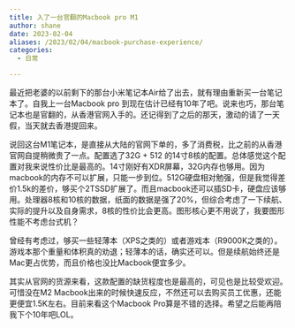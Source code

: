 ```yaml
---
title: 入了一台官翻的Macbook pro M1
author: shane
date: 2023-02-04
aliases: /2023/02/04/macbook-purchase-experience/
categories:
  - 日常

---
```

最近把老婆的以前剩下的那台小米笔记本Air给了出去，就有理由重新买一台笔记本了。自我上一台Macbook pro 到现在估计已经有10年了吧。说来也巧，那台笔记本也是官翻的，从香港官网入手的。还记得到了之后的那天，激动的请了一天假，当天就去香港提回来。

说回这台M1笔记本，是直接从大陆的官网下单的，多了消费税，比之前的从香港官网自提稍微贵了一点。配置选了32G + 512 的14寸8核的配置。总体感觉这个配置对我来说性价比是最高的。14寸刚好有XDR屏幕，32G内存也够用。因为macbook的内存不可以扩展，只能一步到位。512G硬盘相对勉强，但是我觉得差价1.5k的差价，够买个2TSSD扩展了。而且macbook还可以插SD卡，硬盘应该够用。处理器8核和10核的数据，纸面的数据是强了20%，但综合考虑了一下续航、实际的提升以及自身需求，8核的性价比会更高。图形核心更不用说了，我要图形性能不考虑台式机？

曾经有考虑过，够买一些轻薄本（XPS之类的）或者游戏本（R9000K之类的）。游戏本那个重量和体积真的劝退；轻薄本的话，确实还可以。但是续航始终还是Mac更占优势，而且价格也没比Macbook便宜多少。

其实从官网的货源来看，这款配置的缺货程度也是最高的，可见也是比较受欢迎。可惜没在M2 Macbook出来的时候快速反应，不然还可以去购买员工优惠，还能更便宜1.5K左右。目前来看这个Macbook Pro算是不错的选择。希望之后能再陪我下个10年吧LOL。